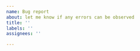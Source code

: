 ```yaml
---
name: Bug report
about: let me know if any errors can be observed
title: ''
labels: ''
assignees: ''

---
```



